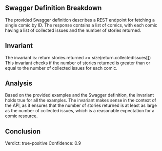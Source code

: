 ## Swagger Definition Breakdown
The provided Swagger definition describes a REST endpoint for fetching a single comic by ID. The response contains a list of comics, with each comic having a list of collected issues and the number of stories returned.

## Invariant
The invariant is: return.stories.returned >= size(return.collectedIssues[])
This invariant checks if the number of stories returned is greater than or equal to the number of collected issues for each comic.

## Analysis
Based on the provided examples and the Swagger definition, the invariant holds true for all the examples. The invariant makes sense in the context of the API, as it ensures that the number of stories returned is at least as large as the number of collected issues, which is a reasonable expectation for a comic resource.

## Conclusion
Verdict: true-positive
Confidence: 0.9
